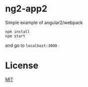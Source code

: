 # ng2-app2

Simple example of angular2/webpack 
```
npm install
npm start
```
and go to `localhost:3000`
# License
[MIT](/LICENSE)
